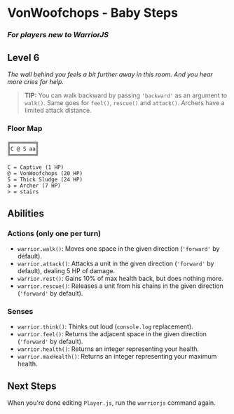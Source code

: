 # VonWoofchops - Baby Steps

### _For players new to WarriorJS_

## Level 6

_The wall behind you feels a bit further away in this room. And you hear more cries for help._

> **TIP:** You can walk backward by passing `'backward'` as an argument to `walk()`. Same goes for `feel()`, `rescue()` and `attack()`. Archers have a limited attack distance.

### Floor Map

```
╔════════╗
║C @ S aa║
╚════════╝

C = Captive (1 HP)
@ = VonWoofchops (20 HP)
S = Thick Sludge (24 HP)
a = Archer (7 HP)
> = stairs
```

## Abilities

### Actions (only one per turn)

- `warrior.walk()`: Moves one space in the given direction (`'forward'` by default).
- `warrior.attack()`: Attacks a unit in the given direction (`'forward'` by default), dealing 5 HP of damage.
- `warrior.rest()`: Gains 10% of max health back, but does nothing more.
- `warrior.rescue()`: Releases a unit from his chains in the given direction (`'forward'` by default).

### Senses

- `warrior.think()`: Thinks out loud (`console.log` replacement).
- `warrior.feel()`: Returns the adjacent space in the given direction (`'forward'` by default).
- `warrior.health()`: Returns an integer representing your health.
- `warrior.maxHealth()`: Returns an integer representing your maximum health.

## Next Steps

When you're done editing `Player.js`, run the `warriorjs` command again.
